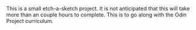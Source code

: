 This is a small etch-a-sketch project. It is not anticipated that this will take more than an couple hours to complete. This is to go along with the Odin Project curriculum.